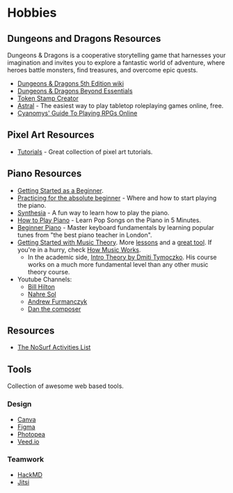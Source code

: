 # Hobbies

## Dungeons and Dragons Resources

Dungeons & Dragons is a cooperative storytelling game that harnesses your imagination and invites you to explore a fantastic world of adventure, where heroes battle monsters, find treasures, and overcome epic quests.

- [Dungeons & Dragons 5th Edition wiki](http://dnd5e.wikidot.com/)
- [Dungeons & Dragons Beyond Essentials](https://www.dndbeyond.com/essentials)
- [Token Stamp Creator](tokenstamp)
- [Astral](https://www.astraltabletop.com/) - The easiest way to play tabletop roleplaying games online, free.
- [Cyanomys' Guide To Playing RPGs Online](https://paper.dropbox.com/doc/Cyanomys-Guide-To-Playing-RPGs-Online-v2.1.0-Ef83ststlhPqW0LELrgye#:h2=Cyanomys%E2%80%99-Guide-To-Playing-RPG)

## Pixel Art Resources

- [Tutorials](https://blog.studiominiboss.com/pixelart) - Great collection of pixel art tutorials.

## Piano Resources

- [Getting Started as a Beginner](https://www.reddit.com/r/piano/wiki/faq#wiki_getting_started_as_a_beginner).
- [Practicing for the absolute beginner](https://www.reddit.com/r/piano/comments/7porbg/practicing_for_the_absolute_beginner_where_and/) - Where and how to start playing the piano.
- [Synthesia](https://synthesiagame.com/) - A fun way to learn how to play the piano.
- [How to Play Piano](https://www.youtube.com/watch?v=gnMDpBQ_bDQ&app=desktop) - Learn Pop Songs on the Piano in 5 Minutes.
- [Beginner Piano](https://www.udemy.com/course/beginner-piano/) - Master keyboard fundamentals by learning popular tunes from "the best piano teacher in London".
- [Getting Started with Music Theory](https://www.reddit.com/r/musictheory/wiki/faq/core/new_to_music_theory). More [lessons](https://www.musictheory.net/lessons) and a [great tool](https://play.google.com/store/apps/details?id=com.evilduck.musiciankit&hl=en). If you're in a hurry, check [How Music Works](https://www.lightnote.co/).
  - In the academic side, [Intro Theory by Dmiti Tymoczko](https://dmitri.mycpanel.princeton.edu/teaching.html). His course works on a much more fundamental level than any other music theory course.
- Youtube Channels:
  - [Bill Hilton](https://www.youtube.com/user/billhiltonbiz)
  - [Nahre Sol](https://www.youtube.com/channel/UC8R8FRt1KcPiR-rtAflXmeg)
  - [Andrew Furmanczyk](https://www.youtube.com/channel/UCpzgTNTgQsR9YYsyOm3k3KQ)
  - [Dan the composer](https://www.youtube.com/user/danthecomposer/)

## Resources

- [The NoSurf Activities List](https://nosurf.net/activity-list/)


## Tools

Collection of awesome web based tools.

### Design

- [Canva](https://www.canva.com/)
- [Figma](https://www.figma.com/)
- [Photopea](https://www.photopea.com/)
- [Veed.io](https://www.veed.io/)

### Teamwork

- [HackMD](https://hackmd.io/)
- [Jitsi](https://meet.jit.si/)
